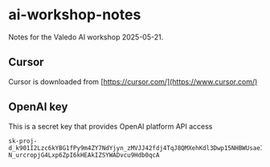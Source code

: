 ai-workshop-notes
=================

Notes for the Valedo AI workshop 2025-05-21.

Cursor
------

Cursor is downloaded from [https://cursor.com/](https://www.cursor.com/)

OpenAI key
----------

This is a secret key that provides OpenAI platform API access

```
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
```
